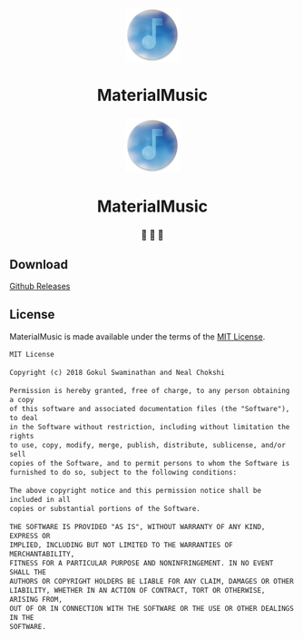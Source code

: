 <p align="center">
  <img src="app/src/main/res/mipmap-xhdpi/ic_launcher.png">
</p>

<h1 align="center">
  MaterialMusic
</h1>

<h3 align="center">
  <p align="center">
  <img src="app/src/main/res/mipmap-xhdpi/ic_launcher.png">
</p>

<h1 align="center">
  MaterialMusic
</h1>

<h3 align="center">
🎵 🎵 🎵 
</h3>

<h2>
  Download
</h2>

[Github Releases](https://github.com/JavaCafe01/MaterialMusic/releases)

<h2>
License
</h2>

MaterialMusic is made available under the terms of the [MIT License](https://opensource.org/licenses/MIT).
```
MIT License

Copyright (c) 2018 Gokul Swaminathan and Neal Chokshi

Permission is hereby granted, free of charge, to any person obtaining a copy
of this software and associated documentation files (the "Software"), to deal
in the Software without restriction, including without limitation the rights
to use, copy, modify, merge, publish, distribute, sublicense, and/or sell
copies of the Software, and to permit persons to whom the Software is
furnished to do so, subject to the following conditions:

The above copyright notice and this permission notice shall be included in all
copies or substantial portions of the Software.

THE SOFTWARE IS PROVIDED "AS IS", WITHOUT WARRANTY OF ANY KIND, EXPRESS OR
IMPLIED, INCLUDING BUT NOT LIMITED TO THE WARRANTIES OF MERCHANTABILITY,
FITNESS FOR A PARTICULAR PURPOSE AND NONINFRINGEMENT. IN NO EVENT SHALL THE
AUTHORS OR COPYRIGHT HOLDERS BE LIABLE FOR ANY CLAIM, DAMAGES OR OTHER
LIABILITY, WHETHER IN AN ACTION OF CONTRACT, TORT OR OTHERWISE, ARISING FROM,
OUT OF OR IN CONNECTION WITH THE SOFTWARE OR THE USE OR OTHER DEALINGS IN THE
SOFTWARE.
```
